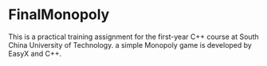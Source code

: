 # FinalMonopoly
This is a practical training assignment for the first-year C++ course at South China University of Technology. a simple Monopoly game is developed by EasyX and C++.
